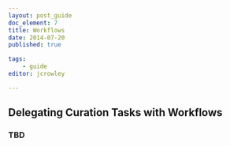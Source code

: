 ```yaml
---
layout: post_guide
doc_element: 7
title: Workflows
date: 2014-07-20
published: true

tags:
	- guide
editor: jcrowley

---
```


## Delegating Curation Tasks with Workflows

### TBD

